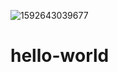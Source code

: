 ![1592643039677](https://user-images.githubusercontent.com/64069440/111063017-6ce6dd80-84d2-11eb-8f73-13798fc9ffb2.jpg)
# hello-world
